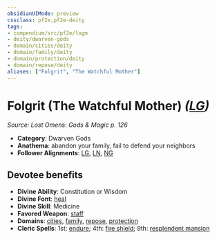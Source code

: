 ```yaml
---
obsidianUIMode: preview
cssclass: pf2e,pf2e-deity
tags:
- compendium/src/pf2e/logm
- deity/dwarven-gods
- domain/cities/deity
- domain/family/deity
- domain/protection/deity
- domain/repose/deity
aliases: ["Folgrit", "The Watchful Mother"]
---
```

# Folgrit (The Watchful Mother) *([LG](../../../rules/traits/lawful-goo-b1.md))*  
*Source: Lost Omens: Gods & Magic p. 126*  

- **Category**: Dwarven Gods
- **Anathema**: abandon your family, fail to defend your neighbors
- **Follower Alignments**: [LG](../../../rules/traits/lawful-goo-b1.md), [LN](../../../rules/traits/lawful-neutral-b1.md), [NG](../../../rules/traits/neutral-good-b1.md)

## Devotee benefits

- **Divine Ability**: Constitution or Wisdom
- **Divine Font**: [heal](../../spells/heal.md)
- **Divine Skill**: Medicine
- **Favored Weapon**: [staff](../../equipment/items/staff.md)
- **Domains**: [cities](../domains.md#Cities), [family](../domains.md#Family), [repose](../domains.md#Repose), [protection](../domains.md#Protection)
- **Cleric Spells**: 1st: [endure](../../spells/endure-logm.md); 4th: [fire shield](../../spells/fire-shield.md); 9th: [resplendent mansion](../../spells/resplendent-mansion.md)